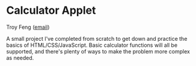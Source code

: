 Calculator Applet
==========================
Troy Feng ([email](mailto:troy.feng@yale.edu))

A small project I've completed from scratch to get down and practice the basics of HTML/CSS/JavaScript. Basic calculator functions will all be supported, and there's plenty of ways to make the problem more complex as needed.
